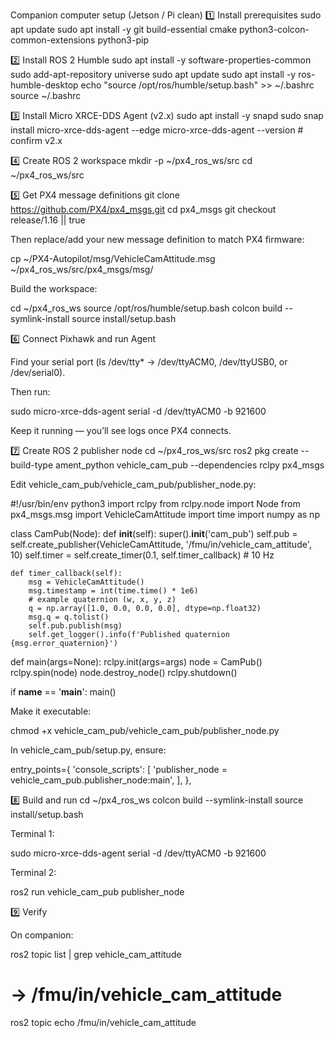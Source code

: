 Companion computer setup (Jetson / Pi clean)
1️⃣ Install prerequisites
sudo apt update
sudo apt install -y git build-essential cmake python3-colcon-common-extensions python3-pip

2️⃣ Install ROS 2 Humble
sudo apt install -y software-properties-common
sudo add-apt-repository universe
sudo apt update
sudo apt install -y ros-humble-desktop
echo "source /opt/ros/humble/setup.bash" >> ~/.bashrc
source ~/.bashrc

3️⃣ Install Micro XRCE-DDS Agent (v2.x)
sudo apt install -y snapd
sudo snap install micro-xrce-dds-agent --edge
micro-xrce-dds-agent --version   # confirm v2.x

4️⃣ Create ROS 2 workspace
mkdir -p ~/px4_ros_ws/src
cd ~/px4_ros_ws/src

5️⃣ Get PX4 message definitions
git clone https://github.com/PX4/px4_msgs.git
cd px4_msgs
git checkout release/1.16 || true


Then replace/add your new message definition to match PX4 firmware:

cp ~/PX4-Autopilot/msg/VehicleCamAttitude.msg ~/px4_ros_ws/src/px4_msgs/msg/


Build the workspace:

cd ~/px4_ros_ws
source /opt/ros/humble/setup.bash
colcon build --symlink-install
source install/setup.bash

6️⃣ Connect Pixhawk and run Agent

Find your serial port (ls /dev/tty* → /dev/ttyACM0, /dev/ttyUSB0, or /dev/serial0).

Then run:

sudo micro-xrce-dds-agent serial -d /dev/ttyACM0 -b 921600


Keep it running — you’ll see logs once PX4 connects.

7️⃣ Create ROS 2 publisher node
cd ~/px4_ros_ws/src
ros2 pkg create --build-type ament_python vehicle_cam_pub --dependencies rclpy px4_msgs


Edit vehicle_cam_pub/vehicle_cam_pub/publisher_node.py:

#!/usr/bin/env python3
import rclpy
from rclpy.node import Node
from px4_msgs.msg import VehicleCamAttitude
import time
import numpy as np

class CamPub(Node):
    def __init__(self):
        super().__init__('cam_pub')
        self.pub = self.create_publisher(VehicleCamAttitude,
                                         '/fmu/in/vehicle_cam_attitude', 10)
        self.timer = self.create_timer(0.1, self.timer_callback)  # 10 Hz

    def timer_callback(self):
        msg = VehicleCamAttitude()
        msg.timestamp = int(time.time() * 1e6)
        # example quaternion (w, x, y, z)
        q = np.array([1.0, 0.0, 0.0, 0.0], dtype=np.float32)
        msg.q = q.tolist()
        self.pub.publish(msg)
        self.get_logger().info(f'Published quaternion {msg.error_quaternion}')

def main(args=None):
    rclpy.init(args=args)
    node = CamPub()
    rclpy.spin(node)
    node.destroy_node()
    rclpy.shutdown()

if __name__ == '__main__':
    main()


Make it executable:

chmod +x vehicle_cam_pub/vehicle_cam_pub/publisher_node.py


In vehicle_cam_pub/setup.py, ensure:

entry_points={
    'console_scripts': [
        'publisher_node = vehicle_cam_pub.publisher_node:main',
    ],
},

8️⃣ Build and run
cd ~/px4_ros_ws
colcon build --symlink-install
source install/setup.bash


Terminal 1:

sudo micro-xrce-dds-agent serial -d /dev/ttyACM0 -b 921600


Terminal 2:

ros2 run vehicle_cam_pub publisher_node

9️⃣ Verify

On companion:

ros2 topic list | grep vehicle_cam_attitude
# → /fmu/in/vehicle_cam_attitude
ros2 topic echo /fmu/in/vehicle_cam_attitude
